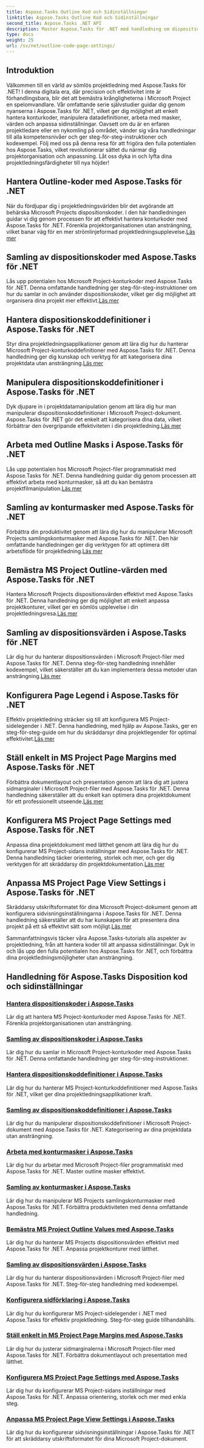```yaml
---
title: Aspose.Tasks Outline Kod och Sidinställningar
linktitle: Aspose.Tasks Outline Kod och Sidinställningar
second_title: Aspose.Tasks .NET API
description: Master Aspose.Tasks för .NET med handledning om dispositionskoder, samling, definitioner, masker och sidinställningar. Förbättra projektorganisation och anpassning.
type: docs
weight: 25
url: /sv/net/outline-code-page-settings/
---
```

## Introduktion
Välkommen till en värld av sömlös projektledning med Aspose.Tasks för .NET! I denna digitala era, där precision och effektivitet inte är förhandlingsbara, blir det att bemästra krångligheterna i Microsoft Project en spelomvandlare. Vår omfattande serie självstudier guidar dig genom nyanserna i Aspose.Tasks för .NET, vilket ger dig möjlighet att enkelt hantera konturkoder, manipulera datadefinitioner, arbeta med masker, värden och anpassa sidinställningar. Oavsett om du är en erfaren projektledare eller en nykomling på området, vänder sig våra handledningar till alla kompetensnivåer och ger steg-för-steg-instruktioner och kodexempel. Följ med oss på denna resa för att frigöra den fulla potentialen hos Aspose.Tasks, vilket revolutionerar sättet du närmar dig projektorganisation och anpassning. Låt oss dyka in och lyfta dina projektledningsfärdigheter till nya höjder!
## Hantera Outline-koder med Aspose.Tasks för .NET
När du fördjupar dig i projektledningsvärlden blir det avgörande att behärska Microsoft Projects dispositionskoder. I den här handledningen guidar vi dig genom processen för att effektivt hantera konturkoder med Aspose.Tasks för .NET. Förenkla projektorganisationen utan ansträngning, vilket banar väg för en mer strömlinjeformad projektledningsupplevelse.[Läs mer](./outline-codes/)

## Samling av dispositionskoder med Aspose.Tasks för .NET
 Lås upp potentialen hos Microsoft Project-konturkoder med Aspose.Tasks för .NET. Denna omfattande handledning ger steg-för-steg-instruktioner om hur du samlar in och använder dispositionskoder, vilket ger dig möjlighet att organisera dina projekt mer effektivt.[Läs mer](./outline-code-collection/)

## Hantera dispositionskoddefinitioner i Aspose.Tasks för .NET
 Styr dina projektledningsapplikationer genom att lära dig hur du hanterar Microsoft Project-konturkoddefinitioner med Aspose.Tasks för .NET. Denna handledning ger dig kunskap och verktyg för att kategorisera dina projektdata utan ansträngning.[Läs mer](./outline-code-definitions/)

## Manipulera dispositionskoddefinitioner i Aspose.Tasks för .NET
 Dyk djupare in i projektdatamanipulation genom att lära dig hur man manipulerar dispositionskoddefinitioner i Microsoft Project-dokument. Aspose.Tasks för .NET gör det enkelt att kategorisera dina data, vilket förbättrar den övergripande effektiviteten i din projektledning.[Läs mer](./outline-code-definition-collection/)

## Arbeta med Outline Masks i Aspose.Tasks för .NET
 Lås upp potentialen hos Microsoft Project-filer programmatiskt med Aspose.Tasks för .NET. Denna handledning guidar dig genom processen att effektivt arbeta med konturmasker, så att du kan bemästra projektfilmanipulation.[Läs mer](./outline-masks/)

## Samling av konturmasker med Aspose.Tasks för .NET
 Förbättra din produktivitet genom att lära dig hur du manipulerar Microsoft Projects samlingskonturmasker med Aspose.Tasks för .NET. Den här omfattande handledningen ger dig verktygen för att optimera ditt arbetsflöde för projektledning.[Läs mer](./outline-mask-collection/)

## Bemästra MS Project Outline-värden med Aspose.Tasks för .NET
Hantera Microsoft Projects dispositionsvärden effektivt med Aspose.Tasks för .NET. Denna handledning ger dig möjlighet att enkelt anpassa projektkonturer, vilket ger en sömlös upplevelse i din projektledningsresa.[Läs mer](./outline-values/)

## Samling av dispositionsvärden i Aspose.Tasks för .NET
 Lär dig hur du hanterar dispositionsvärden i Microsoft Project-filer med Aspose.Tasks för .NET. Denna steg-för-steg handledning innehåller kodexempel, vilket säkerställer att du kan implementera dessa metoder utan ansträngning.[Läs mer](./outline-value-collection/)

## Konfigurera Page Legend i Aspose.Tasks för .NET
 Effektiv projektledning sträcker sig till att konfigurera MS Project-sidelegender i .NET. Denna handledning, med hjälp av Aspose.Tasks, ger en steg-för-steg-guide om hur du skräddarsyr dina projektlegender för optimal effektivitet.[Läs mer](./page-legend/)

## Ställ enkelt in MS Project Page Margins med Aspose.Tasks för .NET
Förbättra dokumentlayout och presentation genom att lära dig att justera sidmarginaler i Microsoft Project-filer med Aspose.Tasks för .NET. Denna handledning säkerställer att du enkelt kan optimera dina projektdokument för ett professionellt utseende.[Läs mer](./page-margins/)

## Konfigurera MS Project Page Settings med Aspose.Tasks för .NET
 Anpassa dina projektdokument med lätthet genom att lära dig hur du konfigurerar MS Project-sidans inställningar med Aspose.Tasks för .NET. Denna handledning täcker orientering, storlek och mer, och ger dig verktygen för att skräddarsy din projektdokumentation.[Läs mer](./page-settings/)

## Anpassa MS Project Page View Settings i Aspose.Tasks för .NET
 Skräddarsy utskriftsformatet för dina Microsoft Project-dokument genom att konfigurera sidvisningsinställningarna i Aspose.Tasks för .NET. Denna handledning säkerställer att du har kunskapen för att presentera dina projekt på ett så effektivt sätt som möjligt.[Läs mer](./page-view-settings/)

Sammanfattningsvis täcker våra Aspose.Tasks-tutorials alla aspekter av projektledning, från att hantera koder till att anpassa sidinställningar. Dyk in och lås upp den fulla potentialen hos Aspose.Tasks för .NET, och förbättra dina projektledningsmöjligheter utan ansträngning.
## Handledning för Aspose.Tasks Disposition kod och sidinställningar
### [Hantera dispositionskoder i Aspose.Tasks](./outline-codes/)
Lär dig att hantera MS Project-konturkoder med Aspose.Tasks för .NET. Förenkla projektorganisationen utan ansträngning.
### [Samling av dispositionskoder i Aspose.Tasks](./outline-code-collection/)
Lär dig hur du samlar in Microsoft Project-konturkoder med Aspose.Tasks för .NET. Denna omfattande handledning ger steg-för-steg-instruktioner.
### [Hantera dispositionskoddefinitioner i Aspose.Tasks](./outline-code-definitions/)
Lär dig hur du hanterar MS Project-konturkoddefinitioner med Aspose.Tasks för .NET, vilket ger dina projektledningsapplikationer kraft.
### [Samling av dispositionskoddefinitioner i Aspose.Tasks](./outline-code-definition-collection/)
Lär dig hur du manipulerar dispositionskoddefinitioner i Microsoft Project-dokument med Aspose.Tasks för .NET. Kategorisering av dina projektdata utan ansträngning.
### [Arbeta med konturmasker i Aspose.Tasks](./outline-masks/)
Lär dig hur du arbetar med Microsoft Project-filer programmatiskt med Aspose.Tasks för .NET. Master outline masker effektivt.
### [Samling av konturmasker i Aspose.Tasks](./outline-mask-collection/)
Lär dig hur du manipulerar MS Projects samlingskonturmasker med Aspose.Tasks för .NET. Förbättra produktiviteten med denna omfattande handledning.
### [Bemästra MS Project Outline Values med Aspose.Tasks](./outline-values/)
Lär dig hur du hanterar MS Projects dispositionsvärden effektivt med Aspose.Tasks för .NET. Anpassa projektkonturer med lätthet.
### [Samling av dispositionsvärden i Aspose.Tasks](./outline-value-collection/)
Lär dig hur du hanterar dispositionsvärden i Microsoft Project-filer med Aspose.Tasks för .NET. Steg-för-steg handledning med kodexempel.
### [Konfigurera sidförklaring i Aspose.Tasks](./page-legend/)
Lär dig hur du konfigurerar MS Project-sidelegender i .NET med Aspose.Tasks för effektiv projektledning. Steg-för-steg guide tillhandahålls.
### [Ställ enkelt in MS Project Page Margins med Aspose.Tasks](./page-margins/)
Lär dig hur du justerar sidmarginalerna i Microsoft Project-filer med Aspose.Tasks för .NET. Förbättra dokumentlayout och presentation med lätthet.
### [Konfigurera MS Project Page Settings med Aspose.Tasks](./page-settings/)
Lär dig hur du konfigurerar MS Project-sidans inställningar med Aspose.Tasks för .NET. Anpassa orientering, storlek och mer med enkla steg.
### [Anpassa MS Project Page View Settings i Aspose.Tasks](./page-view-settings/)
Lär dig hur du konfigurerar sidvisningsinställningar i Aspose.Tasks för .NET för att skräddarsy utskriftsformatet för dina Microsoft Project-dokument.